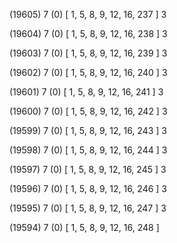 (19605) 7 (0) [ 1, 5, 8, 9, 12, 16, 237 ] 3 


(19604) 7 (0) [ 1, 5, 8, 9, 12, 16, 238 ] 3 


(19603) 7 (0) [ 1, 5, 8, 9, 12, 16, 239 ] 3 


(19602) 7 (0) [ 1, 5, 8, 9, 12, 16, 240 ] 3 


(19601) 7 (0) [ 1, 5, 8, 9, 12, 16, 241 ] 3 


(19600) 7 (0) [ 1, 5, 8, 9, 12, 16, 242 ] 3 


(19599) 7 (0) [ 1, 5, 8, 9, 12, 16, 243 ] 3 


(19598) 7 (0) [ 1, 5, 8, 9, 12, 16, 244 ] 3 


(19597) 7 (0) [ 1, 5, 8, 9, 12, 16, 245 ] 3 


(19596) 7 (0) [ 1, 5, 8, 9, 12, 16, 246 ] 3 


(19595) 7 (0) [ 1, 5, 8, 9, 12, 16, 247 ] 3 


(19594) 7 (0) [ 1, 5, 8, 9, 12, 16, 248 ]  

